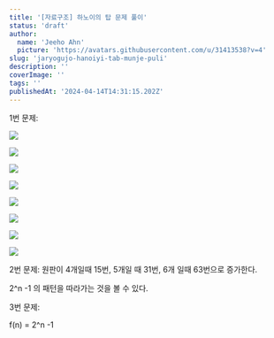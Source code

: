 ```yaml
---
title: '[자료구조] 하노이의 탑 문제 풀이'
status: 'draft'
author:
  name: 'Jeeho Ahn'
  picture: 'https://avatars.githubusercontent.com/u/31413538?v=4'
slug: 'jaryogujo-hanoiyi-tab-munje-puli'
description: ''
coverImage: ''
tags: ''
publishedAt: '2024-04-14T14:31:15.202Z'
---
```


1번 문제:  

![](/images/image-E1MD.png)

![](/images/image-MxNj.png)

![](/images/image-A4OD.png)

![](/images/image-QzND.png)

![](/images/image-U0OD.png)

![](/images/image-c3OT.png)

![](/images/image-Q4Mj.png)

![](/images/image-U2OD.png)

2번 문제: 원판이 4개일때 15번, 5개일 때 31번, 6개 일때 63번으로 증가한다. 

2^n -1 의 패턴을 따라가는 것을 볼 수 있다.

3번 문제: 

f(n) = 2^n -1